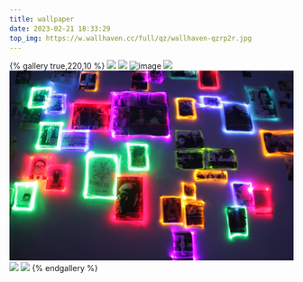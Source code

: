 ```yaml
---
title: wallpaper
date: 2023-02-21 18:33:29
top_img: https://w.wallhaven.cc/full/qz/wallhaven-qzrp2r.jpg
---
```

{% gallery true,220,10 %}
![](https://w.wallhaven.cc/full/kx/wallhaven-kxxmxq.jpg)
![](https://w.wallhaven.cc/full/qz/wallhaven-qzrp2r.jpg)
![image](https://w.wallhaven.cc/full/9d/wallhaven-9dog68.jpg)
![](https://w.wallhaven.cc/full/2y/wallhaven-2y1lrg.jpg)
![](../img/wallhaven-0wevzq.jpg)
![](https://w.wallhaven.cc/full/zy/wallhaven-zypvoo.jpg)
![](https://w.wallhaven.cc/full/9d/wallhaven-9do871.png)
{% endgallery %}